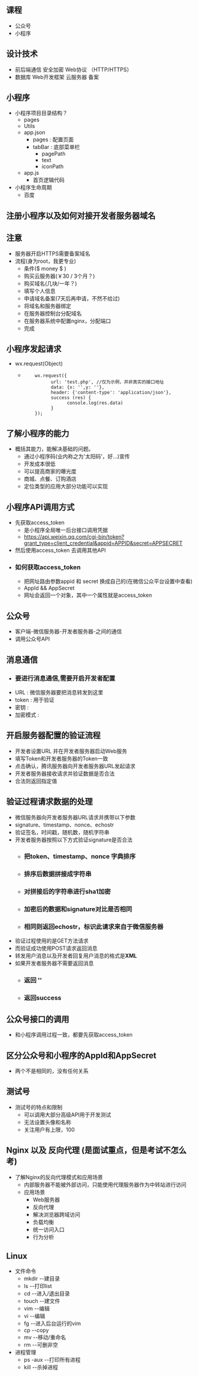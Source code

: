 ## 课程
   * 公众号
   * 小程序

## 设计技术
   * 前后端通信 安全加密 Web协议 （HTTP/HTTPS） 
   * 数据库 Web开发框架 云服务器 备案

## 小程序
   * 小程序项目目录结构？
      * pages
      * Utils
      * app.json
          * pages : 配置页面
          * tabBar : 底部菜单栏
             * pagePath
             * text
             * iconPath
      * app.js
         * 首页逻辑代码
   * 小程序生命周期
      * 百度

## 注册小程序以及如何对接开发者服务器域名

## 注意
   * 服务器开启HTTPS需要备案域名
   * 流程(身为root，我更专业)
      * 条件($ money $ )
      * 购买云服务器(￥30 / 3个月？)
      * 购买域名(几块/一年？)
      * 填写个人信息
      * 申请域名备案(7天后再申请，不然不给过)
      * 将域名和服务器绑定
      * 在服务器控制台分配域名
      * 在服务器系统中配置nginx，分配端口
      * 完成

## 小程序发起请求
   * wx.request(Object)
      * ```
            wx.request({
                  url: 'test.php', //仅为示例，并非真实的接口地址
                  data: {x: '',y: ''},
                  header: {'content-type': 'application/json'},
                  success (res) {
                        console.log(res.data)
                  }
            });
        ```

## 了解小程序的能力
   * 概括其能力，能解决基础的问题。
      * 通过小程序码(业内称之为'太阳码'，好...)宣传
      * 开发成本很低
      * 可以提高商家的曝光度
      * 商城、点餐、订购酒店
      * 定位类型的应用大部分功能可以实现

## 小程序API调用方式
   * 先获取access_token
      * 是小程序全局唯一后台接口调用凭据
      * https://api.weixin.qq.com/cgi-bin/token?grant_type=client_credential&appid=APPID&secret=APPSECRET
   * 然后使用access_token 去调用其他API
   * ### 如何获取access_token
      * 把网址路由参数appid 和 secret 换成自己的(在微信公众平台设置中查看)
      * AppId && AppSecret
      * 网址会返回一个对象，其中一个属性就是access_token
## 公众号
   * 客户端-微信服务器-开发者服务器-之间的通信
   * 调用公众号API
## 消息通信
   * ### 要进行消息通信,需要开启开发者配置
   * URL : 微信服务器要把消息转发到这里
   * token : 用于验证
   * 密钥 : 
   * 加密模式 : 
## 开启服务器配置的验证流程
   * 开发者设置URL 并在开发者服务器启动Web服务
   * 填写Token和开发者服务器的Token一致
   * 点击确认，腾讯服务器向开发者服务器URL发起请求
   * 开发者服务器接收请求并验证数据是否合法
   * 合法则返回指定值
## 验证过程请求数据的处理
   * 微信服务器向开发者服务器URL请求并携带以下参数
   * signature、timestamp、nonce、echostr
   * 验证签名，时间戳，随机数，随机字符串
   * 开发者服务器按照以下方式验证signature是否合法
      * ### 把token、timestamp、nonce 字典排序
      * ### 排序后数据拼接成字符串
      * ### 对拼接后的字符串进行sha1加密
      * ### 加密后的数据和signature对比是否相同
      * ### 相同则返回echostr，标识此请求来自于微信服务器
   * 验证过程使用的是GET方法请求
   * 而验证成功使用POST请求返回消息
   * 转发用户消息以及开发者回复用户消息的格式是**XML**
   * 如果开发者服务器不需要返回消息
      * ### 返回  ''
      * ### 返回success
## 公众号接口的调用
   * 和小程序调用过程一致，都要先获取access_token
## 区分公众号和小程序的AppId和AppSecret
   * 两个不是相同的，没有任何关系
## 测试号
   * 测试号的特点和限制
      * 可以调用大部分高级API用于开发测试
      * 无法设置头像和名称
      * 关注用户有上限，100
## Nginx 以及 反向代理 (是面试重点，但是考试不怎么考)
   * 了解Nginx的反向代理模式和应用场景
      * 内部服务器不能被外部访问，只能使用代理服务器作为中转站进行访问
      * 应用场景
         * Web服务器
         * 反向代理
         * 解决浏览器跨域访问
         * 负载均衡
         * 统一访问入口
         * 行为分析

## Linux
   * 文件命令 
      * mkdir --建目录
      * ls    --打印list
      * cd    --进入/退出目录
      * touch --建文件
      * vim   --编辑
      * vi    --编辑
      * fg    --进入后台运行的vim
      * cp    --copy
      * mv    --移动/重命名 
      * rm    --可删非空
   * 进程管理 
      * ps -aux --打印所有进程
      * kill    --杀掉进程
   